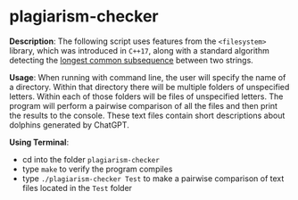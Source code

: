 # plagiarism-checker

**Description**: The following script uses features from the `<filesystem>` library, which was introduced in `C++17`, along with a standard algorithm detecting the [longest common subsequence](https://en.wikipedia.org/wiki/Longest_common_subsequence) between two strings. 

**Usage**: When running with command line, the user will specify the name of a directory. Within that directory there will be multiple folders of unspecified letters. Within each of those folders will be files of unspecified letters. The program will perform a pairwise comparison of all the files and then print the results to the console. These text files contain short descriptions about dolphins generated by ChatGPT. 

**Using Terminal**:
- cd into the folder `plagiarism-checker`
- type `make` to verify the program compiles
- type `./plagiarism-checker Test` to make a pairwise comparison of text files located in the `Test` folder
